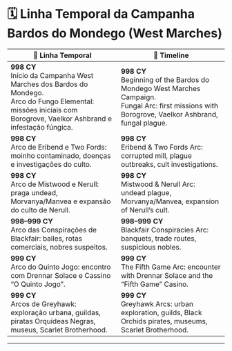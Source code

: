 # 🗓️ Linha Temporal da Campanha Bardos do Mondego (West Marches)

| 📖 Linha Temporal                                                                                                                                                       | 📖 Timeline                                                                                                                                            |
| ----------------------------------------------------------------------------------------------------------------------------------------------------------------------- | ------------------------------------------------------------------------------------------------------------------------------------------------------ |
| **998 CY**<br>Início da Campanha West Marches dos Bardos do Mondego.<br>Arco do Fungo Elemental: missões iniciais com Borogrove, Vaelkor Ashbrand e infestação fúngica. | **998 CY**<br>Beginning of the Bardos do Mondego West Marches Campaign.<br>Fungal Arc: first missions with Borogrove, Vaelkor Ashbrand, fungal plague. |
| **998 CY**<br>Arco de Eribend e Two Fords: moinho contaminado, doenças e investigações do culto.                                                                        | **998 CY**<br>Eribend & Two Fords Arc: corrupted mill, plague outbreaks, cult investigations.                                                          |
| **998 CY**<br>Arco de Mistwood e Nerull: praga undead, Morvanya/Manvea e expansão do culto de Nerull.                                                                   | **998 CY**<br>Mistwood & Nerull Arc: undead plague, Morvanya/Manvea, expansion of Nerull’s cult.                                                       |
| **998–999 CY**<br>Arco das Conspirações de Blackfair: bailes, rotas comerciais, nobres suspeitos.                                                                       | **998–999 CY**<br>Blackfair Conspiracies Arc: banquets, trade routes, suspicious nobles.                                                               |
| **999 CY**<br>Arco do Quinto Jogo: encontro com Drennar Solace e Cassino “O Quinto Jogo”.                                                                               | **999 CY**<br>The Fifth Game Arc: encounter with Drennar Solace and the “Fifth Game” Casino.                                                           |
| **999 CY**<br>Arcos de Greyhawk: exploração urbana, guildas, piratas Orquídeas Negras, museus, Scarlet Brotherhood.                                                     | **999 CY**<br>Greyhawk Arcs: urban exploration, guilds, Black Orchids pirates, museums, Scarlet Brotherhood.                                           |

---